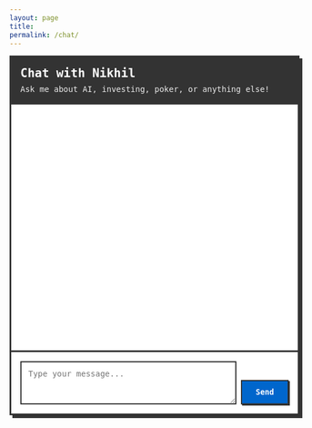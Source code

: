 ```yaml
---
layout: page
title:  
permalink: /chat/
---
```



<div id="chat-container">
  <div id="chat-header">
    <h2>Chat with Nikhil</h2>
    <p>Ask me about AI, investing, poker, or anything else!</p>
  </div>

  <div id="chat-messages"></div>

  <div id="chat-input-container">
    <textarea id="chat-input" placeholder="Type your message..." rows="3"></textarea>
    <button id="send-button">Send</button>
  </div>

  <div id="loading" style="display: none;">
    <div class="typing-indicator">
      <span></span>
      <span></span>
      <span></span>
    </div>
  </div>
</div>

<style>
:root {
  --chat-primary: #0066cc;
  --chat-primary-hover: #0056b3;
  --chat-background: #ffffff;
  --chat-user-bg: var(--chat-primary);
  --chat-bot-bg: #f8f9fa;
  --chat-border: #333333;
  --chat-text: #333333;
  --chat-text-light: #ffffff;
  --chat-shadow: 5px 5px 0px 0px var(--chat-border);
}

#chat-container {
  width: 100%;
  max-width: 800px;
  margin: 0 auto;
  border: 3px solid var(--chat-border);
  box-shadow: var(--chat-shadow);
  font-family: 'Monaco', 'Menlo', 'Ubuntu Mono', monospace;
  background: var(--chat-background);
  min-height: 600px;
  display: flex;
  flex-direction: column;
}

#chat-header {
  background: var(--chat-border);
  color: var(--chat-text-light);
  padding: 1rem;
  border-bottom: 3px solid var(--chat-border);
}

#chat-header h2 {
  margin: 0 0 0.5rem 0;
  font-size: 1.5em;
}

#chat-header p {
  margin: 0;
  font-size: 1em;
  opacity: 0.9;
}

#chat-messages {
  flex: 1;
  padding: 1rem;
  overflow-y: auto;
  min-height: 400px;
  max-height: 500px;
}

.message {
  margin-bottom: 1rem;
  display: flex;
  align-items: flex-start;
  gap: 0.5rem;
}

.message.user {
  justify-content: flex-end;
}

.message-content {
  max-width: 70%;
  padding: 0.75rem 1rem;
  border: 2px solid var(--chat-border);
  box-shadow: 2px 2px 0px 0px var(--chat-border);
  border-radius: 0;
  word-wrap: break-word;
}

.message.user .message-content {
  background: var(--chat-user-bg);
  color: var(--chat-text-light);
}

.message.bot .message-content {
  background: var(--chat-bot-bg);
  color: var(--chat-text);
}

.message-avatar {
  width: 32px;
  height: 32px;
  border: 2px solid var(--chat-border);
  background: var(--chat-border);
  color: var(--chat-text-light);
  display: flex;
  align-items: center;
  justify-content: center;
  font-weight: bold;
  font-size: 0.8em;
  flex-shrink: 0;
}

.message.user .message-avatar {
  background: var(--chat-user-bg);
}

.message.bot .message-avatar {
  background: var(--chat-bot-bg);
  color: var(--chat-text);
}

#chat-input-container {
  padding: 1rem;
  border-top: 3px solid var(--chat-border);
  display: flex;
  gap: 0.5rem;
  align-items: flex-end;
}

#chat-input {
  flex: 1;
  border: 2px solid var(--chat-border);
  padding: 0.75rem;
  font-family: 'Monaco', 'Menlo', 'Ubuntu Mono', monospace;
  font-size: 1em;
  resize: vertical;
  min-height: 60px;
  background: var(--chat-background);
  color: var(--chat-text);
}

#chat-input:focus {
  outline: none;
  box-shadow: 2px 2px 0px 0px var(--chat-border);
}

#send-button {
  border: 2px solid var(--chat-border);
  background: var(--chat-primary);
  color: var(--chat-text-light);
  padding: 0.75rem 1.5rem;
  font-family: 'Monaco', 'Menlo', 'Ubuntu Mono', monospace;
  font-weight: bold;
  cursor: pointer;
  transition: all 0.2s ease;
  box-shadow: 2px 2px 0px 0px var(--chat-border);
}

#send-button:hover:not(:disabled) {
  background: var(--chat-primary-hover);
  transform: translate(-1px, -1px);
  box-shadow: 3px 3px 0px 0px var(--chat-border);
}

#send-button:disabled {
  opacity: 0.6;
  cursor: not-allowed;
}

.typing-indicator {
  display: flex;
  gap: 4px;
  align-items: center;
  padding: 1rem;
}

.typing-indicator span {
  height: 8px;
  width: 8px;
  background: var(--chat-text);
  border-radius: 50%;
  display: inline-block;
  animation: typing 1.4s infinite ease-in-out;
}

.typing-indicator span:nth-child(1) {
  animation-delay: -0.32s;
}

.typing-indicator span:nth-child(2) {
  animation-delay: -0.16s;
}

@keyframes typing {
  0%, 80%, 100% {
    transform: scale(0);
    opacity: 0.5;
  }
  40% {
    transform: scale(1);
    opacity: 1;
  }
}

.error-message {
  background: #ffebee;
  color: #c62828;
  border: 2px solid #c62828;
  padding: 0.75rem;
  margin: 0.5rem 0;
  box-shadow: 2px 2px 0px 0px #c62828;
}

/* Mobile responsiveness */
@media (max-width: 768px) {
  #chat-container {
    margin: 0 1rem;
    min-height: 500px;
  }

  .message-content {
    max-width: 85%;
  }

  #chat-input-container {
    flex-direction: column;
    gap: 0.75rem;
  }

  #send-button {
    align-self: stretch;
  }
}
</style>

<script>
class ChatInterface {
  constructor() {
    this.apiUrl = 'https://your-replit-app.replit.app/api/chat'; // Replace with your Replit backend URL
    this.messagesContainer = document.getElementById('chat-messages');
    this.chatInput = document.getElementById('chat-input');
    this.sendButton = document.getElementById('send-button');
    this.loadingIndicator = document.getElementById('loading');

    this.init();
  }

  init() {
    this.sendButton.addEventListener('click', () => this.sendMessage());
    this.chatInput.addEventListener('keydown', (e) => {
      if (e.key === 'Enter' && !e.shiftKey) {
        e.preventDefault();
        this.sendMessage();
      }
    });

    // Initial welcome message
    this.addMessage('bot', "Hey there! 👋 I'm Nikhil. Ask me anything about AI, poker, or my projects!");
  }

  async sendMessage() {
    const message = this.chatInput.value.trim();
    if (!message) return;

    // Add user message to chat
    this.addMessage('user', message);
    this.chatInput.value = '';
    this.setLoading(true);

    try {
      const response = await fetch(this.apiUrl, {
        method: 'POST',
        headers: {
          'Content-Type': 'application/json',
        },
        body: JSON.stringify({
          message: message,
          timestamp: new Date().toISOString()
        })
      });

      if (!response.ok) {
        throw new Error(`Server error: ${response.status}`);
      }

      const data = await response.json();
      this.addMessage('bot', data.response || 'Sorry, I encountered an error processing your message.');

    } catch (error) {
      console.error('Chat error:', error);
      this.showError('Sorry, I\'m having trouble connecting to my backend. Please try again later.');
    } finally {
      this.setLoading(false);
    }
  }

  addMessage(sender, content) {
    const messageDiv = document.createElement('div');
    messageDiv.className = `message ${sender}`;

    const avatar = document.createElement('div');
    avatar.className = 'message-avatar';
    avatar.textContent = sender === 'user' ? 'U' : 'N';

    const messageContent = document.createElement('div');
    messageContent.className = 'message-content';
    messageContent.textContent = content;

    if (sender === 'user') {
      messageDiv.appendChild(messageContent);
      messageDiv.appendChild(avatar);
    } else {
      messageDiv.appendChild(avatar);
      messageDiv.appendChild(messageContent);
    }

    this.messagesContainer.appendChild(messageDiv);
    this.scrollToBottom();
  }

  setLoading(isLoading) {
    this.sendButton.disabled = isLoading;
    this.chatInput.disabled = isLoading;
    this.loadingIndicator.style.display = isLoading ? 'block' : 'none';

    if (isLoading) {
      this.messagesContainer.appendChild(this.loadingIndicator);
      this.scrollToBottom();
    }
  }

  showError(message) {
    const errorDiv = document.createElement('div');
    errorDiv.className = 'error-message';
    errorDiv.textContent = message;
    this.messagesContainer.appendChild(errorDiv);
    this.scrollToBottom();
  }

  scrollToBottom() {
    this.messagesContainer.scrollTop = this.messagesContainer.scrollHeight;
  }
}

// Initialize chat when page loads
document.addEventListener('DOMContentLoaded', () => {
  new ChatInterface();
});
</script>